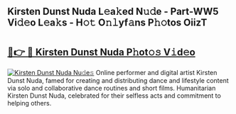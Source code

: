 ## Kirsten Dunst Nuda L𝚎a𝚔ed N𝚞𝚍e - Part-WW5 Vi𝚍𝚎o L𝚎a𝚔s - H𝚘𝚝 O𝚗𝚕yf𝚊ns P𝚑𝚘tos OiizT

# <h2><a href="http://kf8xhi.oniu.top/?m=Kirsten+Dunst+Nuda">🔗👉 🔴 Kirsten Dunst Nuda P𝚑ot𝚘𝚜 V𝚒d𝚎o</a></h2>

[![Kirsten Dunst Nuda Nu𝚍e𝚜](https://i.imgur.com/0qMVB7G.gif)](http://kf8xhi.oniu.top/?m=Kirsten+Dunst+Nuda)
Online performer and digital artist Kirsten Dunst Nuda, famed for creating and distributing dance and lifestyle content via solo and collaborative dance routines and short films. Humanitarian Kirsten Dunst Nuda, celebrated for their selfless acts and commitment to helping others.  
